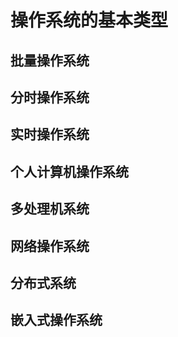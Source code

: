 <!--
 * @Descripttion: 
 * @version: 
 * @Author: WangQing
 * @email: 2749374330@qq.com
 * @Date: 2019-12-23 20:11:53
 * @LastEditors: WangQing
 * @LastEditTime: 2019-12-23 20:15:05
 -->
# 操作系统的基本类型

## 批量操作系统

## 分时操作系统

## 实时操作系统

## 个人计算机操作系统

## 多处理机系统

## 网络操作系统

## 分布式系统

## 嵌入式操作系统